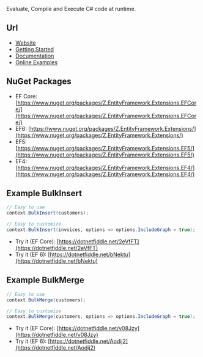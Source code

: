 Evaluate, Compile and Execute C# code at runtime.

## Url

- [Website](https://entityframework-extensions.net/)
- [Getting Started](https://entityframework-extensions.net/overview)
- [Documentation](https://entityframework-extensions.net/bulk-savechanges)
- [Online Examples](https://entityframework-extensions.net/online-examples)

## NuGet Packages

- EF Core: [https://www.nuget.org/packages/Z.EntityFramework.Extensions.EFCore/](https://www.nuget.org/packages/Z.EntityFramework.Extensions.EFCore/)
- EF6: [https://www.nuget.org/packages/Z.EntityFramework.Extensions/](https://www.nuget.org/packages/Z.EntityFramework.Extensions/)
- EF5: [https://www.nuget.org/packages/Z.EntityFramework.Extensions.EF5/](https://www.nuget.org/packages/Z.EntityFramework.Extensions.EF5/)
- EF4: [https://www.nuget.org/packages/Z.EntityFramework.Extensions.EF4/](https://www.nuget.org/packages/Z.EntityFramework.Extensions.EF4/)

## Example BulkInsert

```csharp
// Easy to use
context.BulkInsert(customers);

// Easy to customize
context.BulkInsert(invoices, options => options.IncludeGraph = true);
```

- Try it (EF Core): [https://dotnetfiddle.net/2eVfFT](https://dotnetfiddle.net/2eVfFT)
- Try it (EF 6): [https://dotnetfiddle.net/bNektu](https://dotnetfiddle.net/bNektu)

## Example BulkMerge

```csharp
// Easy to use
context.BulkMerge(customers);

// Easy to customize
context.BulkMerge(customers, options => options.IncludeGraph = true);
```

- Try it (EF Core): [https://dotnetfiddle.net/v08Jzy](https://dotnetfiddle.net/v08Jzy)
- Try it (EF 6): [https://dotnetfiddle.net/Aodij2](https://dotnetfiddle.net/Aodij2)
